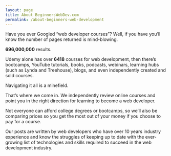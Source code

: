 ```yaml
---
layout: page
title: About BeginnersWebDev.com
permalink: /about-beginners-web-development
---
```

Have you ever Googled “web developer courses”? Well, if you have you’ll know the number of pages returned is mind-blowing. 

**696,000,000** results. 

Udemy alone has over **6418** courses for web development, then there’s bootcamps, YouTube tutorials, books, podcasts, webinars, learning hubs (such as Lynda and Treehouse), blogs, and even independently created and sold courses. 

Navigating it all is a minefield. 

That’s where we come in. We independently review online courses and point you in the right direction for learning to become a web developer. 

Not everyone can afford college degrees or bootcamps, so we’ll also be comparing prices so you get the most out of your money if you choose to pay for a course.

Our posts are written by web developers who have over 10 years industry experience and know the struggles of keeping up to date with the ever-growing list of technologies and skills required to succeed in the web development industry.

